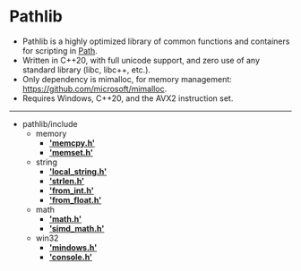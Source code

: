# Pathlib

* Pathlib is a highly optimized library of common functions and containers for scripting in [Path](https://path.blog).
* Written in C++20, with full unicode support, and zero use of any standard library (libc, libc++, etc.).
* Only dependency is mimalloc, for memory management: https://github.com/microsoft/mimalloc.
* Requires Windows, C++20, and the AVX2 instruction set.

---------------------------

- pathlib/include
  - memory
    - <b>['memcpy.h'](https://path.blog/docs/memcpy.html)</b>
    - <b>['memset.h'](https://path.blog/docs/memset.html)</b>
  - string
    - <b>['local_string.h'](https://path.blog/docs/local_string.html)</b>
    - <b>['strlen.h'](https://path.blog/docs/strlen.html)</b>
    - <b>['from_int.h'](https://path.blog/docs/from_int.html)</b>
    - <b>['from_float.h'](https://path.blog/docs/from_float.html)</b>
  - math
    - <b>['math.h'](https://path.blog/docs/math.html)</b>
    - <b>['simd_math.h'](https://path.blog/docs/simd_math.html)</b>
  - win32
    - <b>['mindows.h'](https://path.blog/docs/mindows.html)</b>
    - <b>['console.h'](https://path.blog/docs/console.html)</b>
